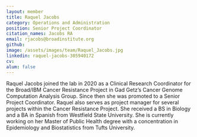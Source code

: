 ```yaml
---
layout: member
title: Raquel Jacobs
category: Operations and Administration
position: Senior Project Coordinator
citation_names: Jacobs RA
email: rjacobs@broadinstitute.org
github: 
image: /assets/images/team/Raquel_Jacobs.jpg
linkedin: raquel-jacobs-305940172
cv:
alum: false
---
```


Raquel Jacobs joined the lab in 2020 as a Clinical Research Coordinator for the Broad/IBM Cancer Resistance Project in Gad Getz’s Cancer Genome Computation Analysis Group. Since then she was promoted to a Senior Project Coordinator. Raquel also serves as project manager for several projects within the Cancer Resistance Project. She received a BS in Biology and a BA in Spanish from Westfield State University. She is currently working on her Master of Public Health degree with a concentration in Epidemiology and Biostatistics from Tufts University. 
